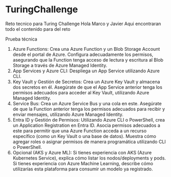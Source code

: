 # TuringChallenge
Reto tecnico para Turing Challenge
Hola Marco y Javier
Aqui encontraran todo el contenido para del reto

Prueba técnica
1. Azure Functions:
Crea una Azure Function y un Blob Storage Account desde el portal de Azure.
Configura adecuadamente los permisos, asegurando que la Function tenga acceso de lectura y escritura al Blob Storage a través de Azure Managed Identity.
2. App Services y Azure CLI:
Despliega un App Service utilizando Azure CLI.
3. Key Vault y Gestión de Secretos:
Crea un Azure Key Vault y almacena dos secretos en él.
Asegúrate de que el App Service anterior tenga los permisos adecuados para acceder al Key Vault, utilizando Azure Managed Identity.
4. Service Bus:
Crea un Azure Service Bus y una cola en este.
Asegúrate de que la Function anterior tenga los permisos adecuados para recibir y enviar mensajes, utilizando Azure Managed Identity.
5. Entra ID y Gestión de Permisos:
Utilizando Azure CLI o PowerShell, crea un Application Registration en Entra ID.
Asocia permisos adecuados a este para permitir que una Azure Function acceda a un recurso específico (como un Key Vault o una base de datos).
Muestra cómo agregar roles o asignar permisos de manera programática utilizando CLI o PowerShell.
6. Opcional (AKS y Azure ML):
Si tienes experiencia con AKS (Azure Kubernetes Service), explica cómo listar los nodos/deployments y pods.
Si tienes experiencia con Azure Machine Learning, describe cómo utilizarías esta plataforma para consumir un modelo ya registrado.
